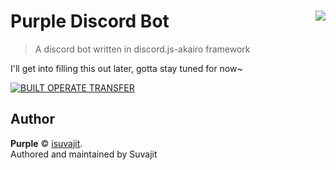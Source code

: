 # Purple Discord Bot <img src="https://cdn.discordapp.com/avatars/526971716711350273/df4891e105916a637d52d0014de03e76.webp" align="right">
> A discord bot written in discord.js-akairo framework

I'll get into filling this out later, gotta stay tuned for now~

[![BUILT OPERATE TRANSFER](https://discordapp.com/api/guilds/524672414261444623/embed.png?style=banner2)](https://discord.gg/PuGpC8W)

## Author

**Purple** © [isuvajit](https://github.com/isuvajit).  
Authored and maintained by Suvajit
